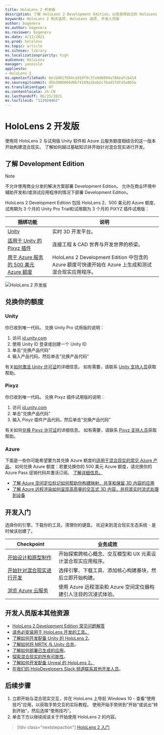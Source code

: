 ```yaml
---
title: HoloLens 2 开发版
description: 了解 HoloLens 2 Development Edition，以及获得自己的 HoloLens 2 Development Edition 后的后续操作。
keywords: HoloLens 2 购买选项, HoloLens 选项, 开发人员版
author: bogenera
ms.author: bogenera
ms.reviewer: bogenera
ms.date: 4/12/2021
ms.prod: hololens
ms.topic: article
ms.sitesec: library
ms.localizationpriority: high
audience: HoloLens
manager: yannisle
appliesto:
- HoloLens 2
ms.openlocfilehash: 6ecb881f694ca919f9c37a9d6094a708eafcb414
ms.sourcegitcommit: d5b2080868d6b74169a1bab2c7bad37dfa5a8b5a
ms.translationtype: HT
ms.contentlocale: zh-CN
ms.lasthandoff: 06/25/2021
ms.locfileid: "112924462"
---
```

# <a name="hololens-2-development-edition"></a>HoloLens 2 开发版

使用将 HoloLens 2 与试用版 Unity 软件和 Azure 云服务额度相结合的这一版本开始构建混合现实。 了解如何越过基础知识并开始针对混合现实进行开发。

## <a name="learn-about-the-development-edition"></a>了解 Development Edition

> [!NOTE]
> 不允许使用商业分发的解决方案部署 Development Edition。 允许在商业环境中辅助开发和/或测试应用程序的情况下部署 Development Edition。  

HoloLens 2 Development Edition 包括 HoloLens 2、500 美元的 Azure 额度、试用期为 3 个月的 Unity Pro Trial和试用期为 3 个月的 PiXYZ 插件试用版：

| 捆绑功能 | 说明 |
|---|---|
|  [Unity](https://unity.com/) | 实时 3D 开发平台。   |
|  [适用于 Unity 的 Pixyz 插件](https://www.pixyz-software.com/plugin/) | 连接工程 &amp; CAD 世界与开发世界的桥梁。   |
| [用于 Azure 服务的 500 美元 Azure 额度](https://azure.microsoft.com/resources/) | HoloLens 2 Development Edition 中包含的 Azure 额度可快速开始在 Azure 上生成和测试混合现实应用程序。 |

![HoloLens 2 开发版](./images/hololens-2-dev-ed.png)

## <a name="redeem-your-credits"></a>兑换你的额度

### <a name="unity"></a>Unity
你已收到唯一代码。 兑换 Unity Pro 试用版的说明：
1. 访问 [id.unity.com](http://id.unity.com/)
1. 使用 Unity ID 登录或创建一个 Unity ID
1. 单击“兑换产品代码”
1. 输入产品代码，然后单击“兑换产品代码”

有关[如何激活 Unity 许可证](https://support.unity3d.com/hc/articles/211438683-How-do-I-activate-my-license-)的详细信息。 如有需要，请联系 [Unity 支持人员](https://support.unity3d.com/hc)获取帮助。  

### <a name="pixyz"></a>Pixyz
你已收到唯一代码。 兑换 Pixyz 插件试用版的说明：
1. 访问 [id.unity.com](http://id.unity.com/)
1. 单击“兑换产品代码”
1. 输入 Pixyz 插件产品代码，然后单击“兑换产品代码”

有关如何[兑换 Pixyz 许可证](https://www.pixyz-software.com/documentations/html/2020.1/review/TrialLicense.html)的详细信息。 如有需要，请联系 [Pixyz 支持人员](https://www.pixyz-software.com/support/)获取帮助。

### <a name="azure"></a>Azure
下面是一些你可能希望要为其兑换 Azure 额度的[适用于混合现实的常见 Azure 产品](https://azure.microsoft.com/topic/mixed-reality/)。
如何兑换 Azure 额度：若要兑换你的 500 美元 Azure 额度，请兑换你的 Azure Pass 促销代码并激活订阅。 [了解详细信息。](hololens2-development-edition-faq.md#how-can-i-redeem-my-500-azure-credit)

- [了解 Azure 空间定位标记如何帮助你构建映射、共享和保留 3D 内容的应用](https://azure.microsoft.com/services/spatial-anchors/)
- [了解 Azure 远程渲染如何呈现高质量的交互式 3D 内容，并将其实时流式处理到设备](https://azure.microsoft.com/services/remote-rendering/)

## <a name="get-started-developing"></a>开发入门

选择你的引擎，下载你的工具，清理你的键盘。 欢迎来到混合现实生态系统 - 是时候该创建了。

|     Checkpoint                              |     业务成效                                                                                                                    |
|---------------------------------------------|---------------------------------------------------------------------------------------------------------------------------------|
|     [开始设计和原型制作](https://docs.microsoft.com/windows/mixed-reality/design/design)         |     开始探索跨核心概念、交互模型和 UX 元素设计混合现实应用程序。     |
|     [开始针对混合现实进行开发](https://docs.microsoft.com/windows/mixed-reality/develop/development?tabs=unity)    |     选择引擎、下载工具、添加核心构建基块，然后立即开始构建。                                  |
|     [浏览 Azure 云服务](https://docs.microsoft.com/windows/mixed-reality/develop/mixed-reality-cloud-services)            |     使用 Azure 远程渲染和 Azure 空间定位器构建引人注目的沉浸式体验。                                 |

## <a name="developer-edition-additional-resources"></a>开发人员版本其他资源

- [HoloLens 2 Development Edition 常见问题解答](hololens2-development-edition-faq.md)
- [请务必安装用于 HoloLens 开发的工具。](https://docs.microsoft.com/windows/mixed-reality/develop/install-the-tools?tabs=unity)
- [了解如何开发配备 Unity 的 HoloLens 2](https://docs.microsoft.com/windows/mixed-reality/develop/unity/unity-development-overview?tabs=mrtk%2Carr%2Chl2)。
- [了解如何将 MRTK 与 Unity 合并](https://docs.microsoft.com/windows/mixed-reality/develop/unity/mrtk-getting-started)。
- [了解如何部署已生成的应用](app-deploy-overview.md)。
- [探索混合现实的所有可能性](https://docs.microsoft.com/windows/mixed-reality/)。
- [了解如何开发配备 Unreal 的 HoloLens 2。](https://docs.microsoft.com/windows/mixed-reality/develop/unreal/unreal-development-overview?tabs=mrtk%2Casa)
- [在我们的 HoloDevelopers Slack 频道联系其他开发人员](https://holodevelopersslack.azurewebsites.net/)。

## <a name="next-steps"></a>后续步骤

1. 立即开始与混合现实交互，并在 HoloLens 上导航 Windows 10 - 查看“使用技巧”应用，以获取手势交互的实际教程。 使用开始手势转到“开始”或说出“转到开始”，然后选择“使用技巧”。
1. 单击下方以继续阅读关于开始使用 HoloLens 2 的内容。

> [!div class="nextstepaction"]
> [HoloLens 2 入门](hololens2-basic-usage.md)
